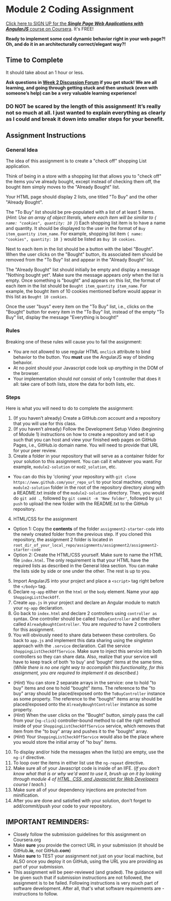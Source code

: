 Module 2 Coding Assignment
=======
[Click here to SIGN UP for the ***Single Page Web Applications with AngularJS*** course on Coursera](https://www.coursera.org/learn/single-page-web-apps-with-angularjs). It's FREE!

**Ready to implement some cool dynamic behavior right in your web page?! Oh, and do it in an architecturally correct/elegant way?!**

## Time to Complete
It should take about an 1 hour or less.

**Ask questions in [Week 2 Discussion Forum](https://www.coursera.org/learn/single-page-web-apps-with-angularjs/discussions/weeks/2) if you get stuck! We are all learning, and going through getting stuck and then unstuck (even with someone’s help) can be a very valuable learning experience!**

### **DO NOT be scared by the length of this assignment! It’s really not so much at all. I just wanted to explain everything as clearly as I could and break it down into smaller steps for your benefit.**


## Assignment Instructions

### General Idea
The idea of this assignment is to create a "check off" shopping List application.

Think of being in a store with a shopping list that allows you to "check off" the items you've already bought, except instead of checking them off, the bought item simply moves to the "Already Bought" list.

Your HTML page should display 2 lists, one titled "To Buy" and the other "Already Bought".

The "To Buy" list should be pre-populated with a list of at least 5 items. (*Hint: Use an array of object literals, where each item will be similar to `{ name: "cookies", quantity: 10 }`*) Each shopping list item is to have a name and quantity. It should be displayed to the user in the format of `Buy item_quantity item_name`. For example, shopping list item `{ name: "cookies", quantity: 10 }` would be listed as `Buy 10 cookies`.

Next to each item in the list should be a button with the label "Bought". When the user clicks on the "Bought" button, its associated item should be removed from the "To Buy" list and appear in the "Already Bought" list.

The "Already Bought" list should initially be empty and display a message "Nothing bought yet". Make sure the message appears *only* when the list is empty. Once something is "bought" and appears on this list, the format of each item in the list should be `Bought item_quantity item_name`. For example, the bought item of 10 cookies mentioned before would appear in this list as `Bought 10 cookies`.

Once the user "buys" every item on the "To Buy" list, i.e., clicks on the "Bought" button for every item in the "To Buy" list, instead of the empty "To Buy" list, display the message "Everything is bought!"


### Rules
Breaking one of these rules will cause you to fail the assignment:
* You are not allowed to use regular HTML `onclick` attribute to bind behavior to the button. You **must** use the AngularJS way of binding behavior.
* At no point should your Javascript code look up *anything* in the DOM of the browser.
* Your implementation should *not* consist of only 1 controller that does it all: take care of both lists, store the data for both lists, etc.

### Steps
Here is what you will need to do to complete the assignment:

1. (If you haven’t already) Create a GitHub.com account and a repository that you will use for this class.
2. (If you haven’t already) Follow the Development Setup Video (beginning of Module 1) instructions on how to create a repository and set it up such that you can host and view your finished web pages on GitHub Pages, i.e., GitHub.io domain name. You will need to provide that URL for your peer review.
3. Create a folder in your repository that will serve as a container folder for your solution to this assignment. You can call it whatever you want. For example, `module2-solution` or `mod2_solution`, etc.
  * You can do this by 'cloning' your repository with `git clone https://www.github.com/your_repo_url` to your local machine, creating `module2-solution` folder in the root of the repository directory along with a README.txt inside of the `module2-solution` directory. Then, you would do `git add .`, followed by `git commit -m 'New folder'`, followed by `git push` to upload the new folder with the README.txt to the GitHub repository.
4. HTML/CSS for the assignment
  * Option 1: Copy the **contents** of the folder `assignment2-starter-code` into the newly created folder from the previous step. If you cloned this repository, the assignment 2 folder is located in `root_dir_of_your_local_repo/assignments/assignment2/assignment2-starter-code`
  * Option 2: Create the HTML/CSS yourself. Make sure to name the HTML file `index.html`. The only requirement is that your HTML have the required lists as described in the General Idea section. You can make the lists side by side or one under the other. The rest is up to you.
5. Import AngularJS into your project and place a `<script>` tag right before the `</body>` tag.
6. Declare `ng-app` either on the `html` or the `body` element. Name your app `ShoppingListCheckOff`.
7. Create `app.js` in your project and declare an Angular module to match your `ng-app` declaration.
8. Go back to `index.html` and declare 2 controllers using `controller as` syntax. One controller should be called `ToBuyController` and the other called `AlreadyBoughtController`. You are *required* to have 2 controllers for this assignment.
9. You will obviously need to share data between these controllers. Go back to `app.js` and implement this data sharing using the *singleton* approach with the `.service` declaration. Call the service `ShoppingListCheckOffService`. Make sure to inject this service into both controllers so they can share data. Also, realize that your service will have to keep track of both 'to buy' and 'bought' items at the same time. (*While there is no one right way to accomplish this functionality, for this assignment, you are required to implement it as described.*)
  * (*Hint*) You can store 2 separate arrays in the service: one to hold "to buy" items and one to hold "bought" items. The reference to the "to buy" array should be placed/exposed onto the `ToBuyController` instance as some property. The reference to the "bought" items array should be placed/exposed onto the `AlreadyBoughtController` instance as some property.
  * (*Hint*) When the user clicks on the "Bought" button, simply pass the call from your (`ng-click`) controller-bound method to call the right method inside of your `ShoppingListCheckOffService` service, which removes that item from the "to buy" array and pushes it to the "bought" array.
  * (*Hint*) Your `ShoppingListCheckOffService` would also be the place where you would store the initial array of "to buy" items.
10. To display and/or hide the messages when the list(s) are empty, use the `ng-if` directive.
11. To loop over the items in either list use the `ng-repeat` directive.
12. Make sure all of your Javascript code is inside of an IIFE. (*If you don't know what that is or why we'd want to use it, brush up on it by looking through module 4 of [HTML, CSS, and Javascript for Web Developers](https://www.coursera.org/learn/html-css-javascript-for-web-developers/) course I teach.*)
13. Make sure all of your dependency injections are protected from minification.
14. After you are done and satisfied with your solution, don't forget to add/commit/push your code to your repository.

## **IMPORTANT REMINDERS:**
* Closely follow the submission guidelines for this assignment on Coursera.org
* Make **sure** you provide the correct URL in your submission (it should be GitHub<b>.io</b>, *not* GitHub<b>.com</b>)
* Make **sure** to TEST your assignment not just on your local machine, but ALSO once you deploy it on GitHub, using the URL you are providing as part of your submission.
* This assignment will be peer-reviewed (and graded). The guidance will be given such that if submission instructions are not followed, the assignment is to be failed. Following instructions is very much part of software development. After all, that's what software requirements are - instructions to follow.
